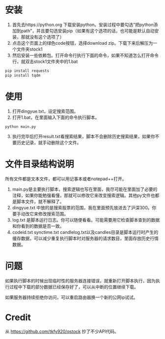 # 安装
1. 首先去https://python.org 下载安装python。安装过程中要勾选"把python添加到path"，并且要勾选安装pip（如果有这个选项的话，也可能是默认自动安装，那就没有这个选项了）
2. 点击这个页面上的绿色code按钮，选择download zip。下载下来后解压为一个文件夹stock1
3. 然后安装一些依赖包。打开命令行执行下面的命令，如果不知道怎么打开命令行，就双击stock1文件夹中的1.bat
```bash
pip install requests
pip install tqdm
```
# 使用
1. 打开dingyue.txt，设定搜索范围。
2. 打开1.bat，在里面输入下面的命令执行脚本。
```
python main.py
```
3. 执行完毕后打开result.txt看搜索结果，脚本不会删除历史搜索结果，如果你不要历史记录，就手动删除这个文件。
 
# 文件目录结构说明
所有文件都是文本文件，都可以用记事本或者notepad++打开。
1. main.py是主要执行脚本，搜索逻辑也写在里面，我尽可能在里面加了必要的注释，如果你能勉强看懂，那就可以修改它来改变搜索逻辑。其他py文件也都是脚本文件，就不解释了。
2. dingyue.txt 中放的是搜索股票的范围，我在里面预先放进去了沪深300。你要手动改它来修改搜索范围。
3. log.txt 是脚本运行日志。你可以随便看看。可能需要用它检查脚本查到的数据和你看到的数据是否一致。
4. codeid.txt synctime.txt candlelog.txt以及candles目录是脚本运行时产生的缓存数据，可以减少重复执行脚本时对服务器的请求数目，里面存放历史行情数据。

# 问题
如果执行脚本的时候出现临时性的服务器连接错误，就重新打开脚本执行，因为执行过程中下载的部分数据已经保存好了，可以从中断的位置继续下载。

如果服务器持续拒绝你访问，可以重启路由器换一个新的公网ip试试。

# Credit
从 https://github.com/tkfy920/qstock 抄了不少API代码。
